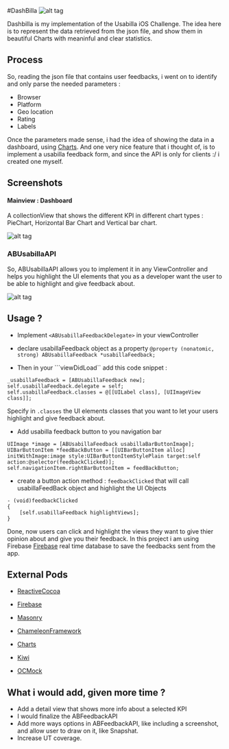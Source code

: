 #DashBilla
![alt tag](https://s16.postimg.org/sdmlihns5/Dashbilla_hand_phone_cover_youtube.png)

Dashbilla is my implementation of the Usabilla iOS Challenge. The idea here is to represent the data retrieved from the json file, and show them in beautiful Charts with meaninful and clear statistics.

## Process
So, reading the json file that contains user feedbacks, i went on to identify and only parse the needed parameters :

- Browser
- Platform
- Geo location
- Rating
- Labels

Once the parameters made sense, i had the idea of showing the data in a dashboard, using [Charts](https://github.com/danielgindi/Charts). And one very nice feature that i thought of, is to implement a usabilla feedback form, and since the API is only for clients :/
i created one myself.

## Screenshots
#### Mainview : Dashboard
A collectionView that shows the different KPI in different chart types : PieChart, Horizontal Bar Chart and Vertical bar chart.

![alt tag](https://s16.postimg.org/annsxh3ad/dashboard_screenshots.png)

### ABUsabillaAPI
So, ABUsabillaAPI allows you to implement it in any ViewController and helps you highlight the UI elements that you as a developer want the user to be able to highlight and give feedback about.

![alt tag](https://s22.postimg.org/oso56qekx/feedback_Api_screenshots.png)

## Usage ?
* Implement ```<ABUsabillaFeedbackDelegate>``` in your viewController

* declare usabillaFeedback object as a property
```@property (nonatomic, strong) ABUsabillaFeedback *usabillaFeedback;```

* Then in your ```viewDidLoad`` add this code snippet :
```
_usabillaFeedback = [ABUsabillaFeedback new];
self.usabillaFeedback.delegate = self;
self.usabillaFeedback.classes = @[[UILabel class], [UIImageView class]];
```
Specify in ```.classes``` the UI elements classes that you want to let your users highlight and give feedback about.

* Add usabilla feedback button to you navigation bar
```
UIImage *image = [ABUsabillaFeedback usabillaBarButtonImage];
UIBarButtonItem *feedBackButton = [[UIBarButtonItem alloc] initWithImage:image style:UIBarButtonItemStylePlain target:self action:@selector(feedbackClicked)];
self.navigationItem.rightBarButtonItem = feedBackButton;
```
* create a button action method : ```feedbackClicked``` that will call usabillaFeedBack object and highlight the UI Objects
```
- (void)feedbackClicked
{
    [self.usabillaFeedback highlightViews];
}
```
Done, now users can click and highlight the views they want to give thier opinion about and give you their feedback.
In this project i am using Firebase [Firebase](https://github.com/firebase/) real time database to save the feedbacks sent from the app.


## External Pods

* [ReactiveCocoa](https://github.com/ReactiveCocoa/ReactiveCocoa)
* [Firebase](https://github.com/firebase/)

* [Masonry](https://github.com/SnapKit/Masonry)
* [ChameleonFramework](https://github.com/ViccAlexander/Chameleon)
* [Charts](https://github.com/danielgindi/Charts)

* [Kiwi](https://github.com/kiwi-bdd/Kiwi)
* [OCMock](https://github.com/erikdoe/ocmock)

## What i would add, given more time ?
* Add a detail view that shows more info about a selected KPI 
* I would finalize the ABFeedbackAPI
* Add more ways options in ABFeedbackAPI, like including a screenshot, and allow user to draw on it, like Snapshat.
* Increase UT coverage.
